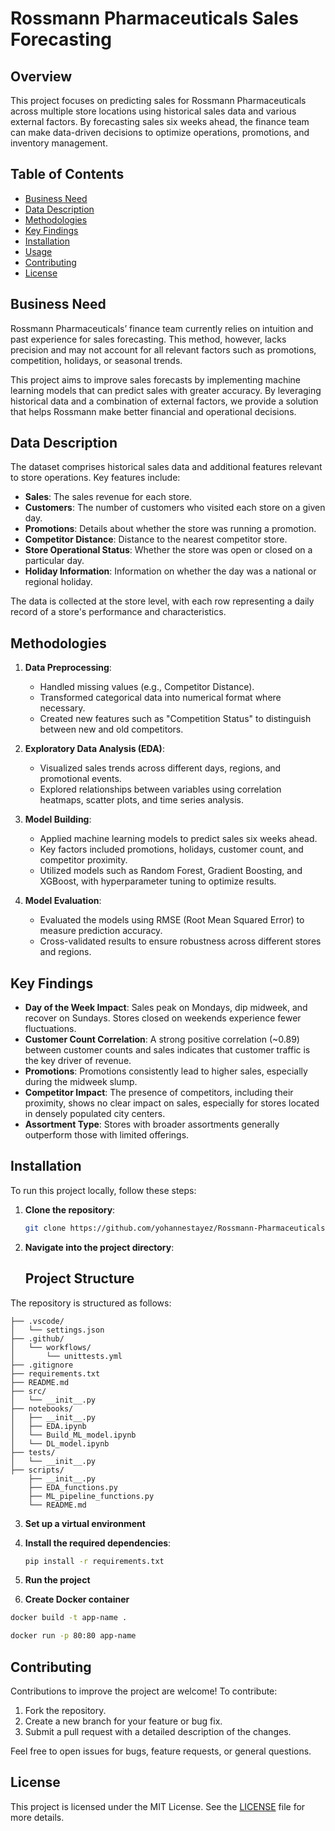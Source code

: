 # Rossmann Pharmaceuticals Sales Forecasting

## Overview
This project focuses on predicting sales for Rossmann Pharmaceuticals across multiple store locations using historical sales data and various external factors. By forecasting sales six weeks ahead, the finance team can make data-driven decisions to optimize operations, promotions, and inventory management.

## Table of Contents
- [Business Need](#business-need)
- [Data Description](#data-description)
- [Methodologies](#methodologies)
- [Key Findings](#key-findings)
- [Installation](#installation)
- [Usage](#usage)
- [Contributing](#contributing)
- [License](#license)

## Business Need
Rossmann Pharmaceuticals’ finance team currently relies on intuition and past experience for sales forecasting. This method, however, lacks precision and may not account for all relevant factors such as promotions, competition, holidays, or seasonal trends.

This project aims to improve sales forecasts by implementing machine learning models that can predict sales with greater accuracy. By leveraging historical data and a combination of external factors, we provide a solution that helps Rossmann make better financial and operational decisions.

## Data Description
The dataset comprises historical sales data and additional features relevant to store operations. Key features include:

- **Sales**: The sales revenue for each store.
- **Customers**: The number of customers who visited each store on a given day.
- **Promotions**: Details about whether the store was running a promotion.
- **Competitor Distance**: Distance to the nearest competitor store.
- **Store Operational Status**: Whether the store was open or closed on a particular day.
- **Holiday Information**: Information on whether the day was a national or regional holiday.

The data is collected at the store level, with each row representing a daily record of a store's performance and characteristics.

## Methodologies
1. **Data Preprocessing**:
   - Handled missing values (e.g., Competitor Distance).
   - Transformed categorical data into numerical format where necessary.
   - Created new features such as "Competition Status" to distinguish between new and old competitors.
   
2. **Exploratory Data Analysis (EDA)**:
   - Visualized sales trends across different days, regions, and promotional events.
   - Explored relationships between variables using correlation heatmaps, scatter plots, and time series analysis.
   
3. **Model Building**:
   - Applied machine learning models to predict sales six weeks ahead.
   - Key factors included promotions, holidays, customer count, and competitor proximity.
   - Utilized models such as Random Forest, Gradient Boosting, and XGBoost, with hyperparameter tuning to optimize results.

4. **Model Evaluation**:
   - Evaluated the models using RMSE (Root Mean Squared Error) to measure prediction accuracy.
   - Cross-validated results to ensure robustness across different stores and regions.

## Key Findings
- **Day of the Week Impact**: Sales peak on Mondays, dip midweek, and recover on Sundays. Stores closed on weekends experience fewer fluctuations.
- **Customer Count Correlation**: A strong positive correlation (~0.89) between customer counts and sales indicates that customer traffic is the key driver of revenue.
- **Promotions**: Promotions consistently lead to higher sales, especially during the midweek slump.
- **Competitor Impact**: The presence of competitors, including their proximity, shows no clear impact on sales, especially for stores located in densely populated city centers.
- **Assortment Type**: Stores with broader assortments generally outperform those with limited offerings.

## Installation
To run this project locally, follow these steps:

1. **Clone the repository**:
   ```bash
   git clone https://github.com/yohannestayez/Rossmann-Pharmaceuticals-Machine-Learning-Engineering2.git
   ```

2. **Navigate into the project directory**:
   ## Project Structure

The repository is structured as follows:

```
├── .vscode/
│   └── settings.json
├── .github/
│   └── workflows/
│       └── unittests.yml
├── .gitignore
├── requirements.txt
├── README.md
├── src/
│   └── __init__.py
├── notebooks/
│   ├── __init__.py
│   ├── EDA.ipynb
│   └── Build_ML_model.ipynb
│   └── DL_model.ipynb
├── tests/
│   └── __init__.py
├── scripts/
    ├── __init__.py
    ├── EDA_functions.py
    ├── ML_pipeline_functions.py
    └── README.md

```

3. **Set up a virtual environment**
4. **Install the required dependencies**:
   ```bash
   pip install -r requirements.txt
   ```
5. **Run the project**


6. **Create Docker container**

```bash
docker build -t app-name .

docker run -p 80:80 app-name
```

## Contributing
Contributions to improve the project are welcome! To contribute:

1. Fork the repository.
2. Create a new branch for your feature or bug fix.
3. Submit a pull request with a detailed description of the changes.

Feel free to open issues for bugs, feature requests, or general questions.

## License
This project is licensed under the MIT License. See the [LICENSE](LICENSE) file for more details.


